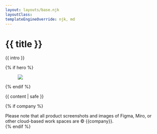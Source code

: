 ```yaml
---
layout: layouts/base.njk
layoutClass:
templateEngineOverride: njk, md
---
```




<h1>{{ title }}</h1>

{{ intro }}

{% if hero %}
<figure>
  <img src="/_assets/img/{{ hero }}" />
</figure>
{% endif %}

{{ content | safe }}


{% if company %}
<div class="notice">
    Please note that all product screenshots and images of Figma, Miro, or other cloud-based work spaces are © {{company}}.
</div>
{% endif %}








